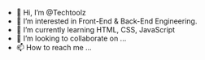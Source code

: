 - 👋 Hi, I’m @Techtoolz
- 👀 I’m interested in Front-End & Back-End Engineering.
- 🌱 I’m currently learning HTML, CSS, JavaScript
- 💞️ I’m looking to collaborate on ...
- 📫 How to reach me ...

<!---
Techtoolz/Techtoolz is a ✨ special ✨ repository because its `README.md` (this file) appears on your GitHub profile.
You can click the Preview link to take a look at your changes.
--->
